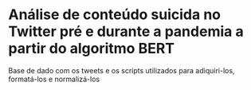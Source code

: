 # Análise de conteúdo suicida no Twitter pré e durante a pandemia a partir do algoritmo BERT
Base de dado com os tweets e os scripts utilizados para adiquiri-los, formatá-los e normalizá-los 

